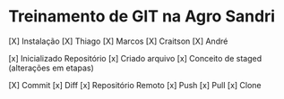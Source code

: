 # Treinamento de GIT na Agro Sandri

[X] Instalação
    [X] Thiago
    [X] Marcos
    [X] Craitson
    [X] André

[x] Inicializado Repositório
[x] Criado arquivo
[x] Conceito de staged (alterações em etapas)

[X] Commit
[x] Diff
[x] Repositório Remoto
[x] Push
[x] Pull
[x] Clone
